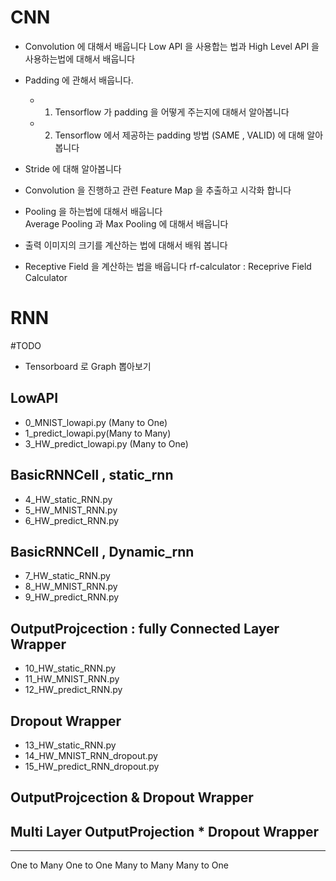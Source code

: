 # CNN

+ Convolution 에 대해서 배웁니다
 Low API 을 사용합는 법과 High Level API 을 사용하는법에 대해서 배웁니다

+ Padding 에 관해서 배웁니다.
    + 1. Tensorflow 가 padding 을 어떻게 주는지에 대해서 알아봅니다
    + 2. Tensorflow 에서 제공하는 padding 방법 (SAME , VALID) 에 대해 알아봅니다

+ Stride 에 대해 알아봅니다

+ Convolution 을 진행하고 관련 Feature Map 을 추출하고 시각화 합니다

+ Pooling 을 하는법에 대해서 배웁니다<br>
Average Pooling 과 Max Pooling 에 대해서 배웁니다


+ 출력 이미지의 크기를 계산하는 법에 대해서 배워 봅니다


+ Receptive Field 을 계산하는 법을 배웁니다
rf-calculator : Receprive Field Calculator






# RNN

#TODO
- Tensorboard 로 Graph 뽑아보기

LowAPI
----------------------------------
- 0_MNIST_lowapi.py (Many to One)
- 1_predict_lowapi.py(Many to Many)
- 3_HW_predict_lowapi.py (Many to One)

BasicRNNCell , static_rnn
-----------------------------------
- 4_HW_static_RNN.py
- 5_HW_MNIST_RNN.py
- 6_HW_predict_RNN.py

BasicRNNCell , Dynamic_rnn
-----------------------------------
- 7_HW_static_RNN.py
- 8_HW_MNIST_RNN.py
- 9_HW_predict_RNN.py

OutputProjcection : fully Connected Layer Wrapper
-----------------------------------
- 10_HW_static_RNN.py
- 11_HW_MNIST_RNN.py
- 12_HW_predict_RNN.py

Dropout Wrapper
-----------------------------------
- 13_HW_static_RNN.py
- 14_HW_MNIST_RNN_dropout.py
- 15_HW_predict_RNN_dropout.py

OutputProjcection & Dropout Wrapper
-----------------------------------



Multi Layer OutputProjection * Dropout Wrapper
-----------------------------------



-----------------------------------
One to Many
One to One
Many to Many
Many to One